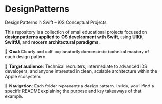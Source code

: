 # DesignPatterns
 Design Patterns in Swift – iOS Conceptual Projects

This repository is a collection of small educational projects focused on **design patterns applied to iOS development with Swift**, using **UIKit**, **SwiftUI**, and **modern architectural paradigms**.

🎯 **Goal**: Clearly and self-explanatorily demonstrate technical mastery of each design pattern.

👤 **Target audience**: Technical recruiters, intermediate to advanced iOS developers, and anyone interested in clean, scalable architecture within the Apple ecosystem.

📂 **Navigation**: Each folder represents a design pattern. Inside, you’ll find a specific README explaining the purpose and key takeaways of that example.
